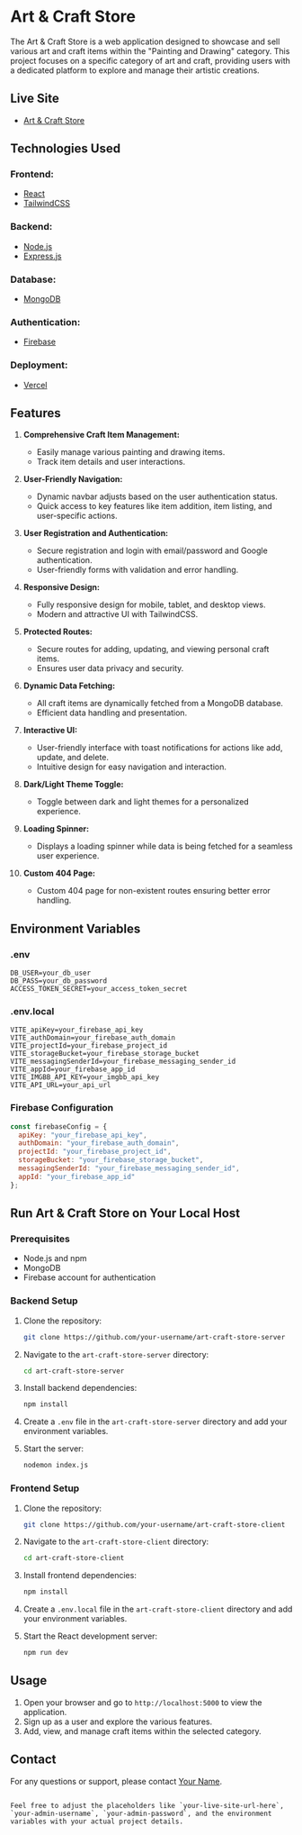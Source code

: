 # Art & Craft Store

The Art & Craft Store is a web application designed to showcase and sell various art and craft items within the "Painting and Drawing" category. This project focuses on a specific category of art and craft, providing users with a dedicated platform to explore and manage their artistic creations.

## Live Site
- [Art & Craft Store](your-live-site-url-here)

<!-- ## Admin Credentials
* Username: your-admin-username
* Password: your-admin-password -->

## Technologies Used

### Frontend:
- [React](https://react.dev/)
- [TailwindCSS](https://tailwindcss.com/)

### Backend:
- [Node.js](https://nodejs.org/en)
- [Express.js](https://expressjs.com/)

### Database:
- [MongoDB](https://www.mongodb.com/)

### Authentication:
- [Firebase](https://firebase.google.com/)

### Deployment:
- [Vercel](https://vercel.com/)

## Features

1. **Comprehensive Craft Item Management:**
   - Easily manage various painting and drawing items.
   - Track item details and user interactions.

2. **User-Friendly Navigation:**
   - Dynamic navbar adjusts based on the user authentication status.
   - Quick access to key features like item addition, item listing, and user-specific actions.

3. **User Registration and Authentication:**
   - Secure registration and login with email/password and Google authentication.
   - User-friendly forms with validation and error handling.

4. **Responsive Design:**
   - Fully responsive design for mobile, tablet, and desktop views.
   - Modern and attractive UI with TailwindCSS.

5. **Protected Routes:**
   - Secure routes for adding, updating, and viewing personal craft items.
   - Ensures user data privacy and security.

6. **Dynamic Data Fetching:**
   - All craft items are dynamically fetched from a MongoDB database.
   - Efficient data handling and presentation.

7. **Interactive UI:**
   - User-friendly interface with toast notifications for actions like add, update, and delete.
   - Intuitive design for easy navigation and interaction.

8. **Dark/Light Theme Toggle:**
   - Toggle between dark and light themes for a personalized experience.

9. **Loading Spinner:**
   - Displays a loading spinner while data is being fetched for a seamless user experience.

10. **Custom 404 Page:**
    - Custom 404 page for non-existent routes ensuring better error handling.

## Environment Variables

### .env
```env
DB_USER=your_db_user
DB_PASS=your_db_password
ACCESS_TOKEN_SECRET=your_access_token_secret
```

### .env.local
```env
VITE_apiKey=your_firebase_api_key
VITE_authDomain=your_firebase_auth_domain
VITE_projectId=your_firebase_project_id
VITE_storageBucket=your_firebase_storage_bucket
VITE_messagingSenderId=your_firebase_messaging_sender_id
VITE_appId=your_firebase_app_id
VITE_IMGBB_API_KEY=your_imgbb_api_key
VITE_API_URL=your_api_url
```

### Firebase Configuration
```js
const firebaseConfig = {
  apiKey: "your_firebase_api_key",
  authDomain: "your_firebase_auth_domain",
  projectId: "your_firebase_project_id",
  storageBucket: "your_firebase_storage_bucket",
  messagingSenderId: "your_firebase_messaging_sender_id",
  appId: "your_firebase_app_id"
};
```

## Run Art & Craft Store on Your Local Host

### Prerequisites
- Node.js and npm
- MongoDB
- Firebase account for authentication

### Backend Setup

1. Clone the repository:
    ```sh
    git clone https://github.com/your-username/art-craft-store-server
    ```

2. Navigate to the `art-craft-store-server` directory:
    ```sh
    cd art-craft-store-server
    ```

3. Install backend dependencies:
    ```sh
    npm install
    ```

4. Create a `.env` file in the `art-craft-store-server` directory and add your environment variables.

5. Start the server:
    ```sh
    nodemon index.js
    ```

### Frontend Setup

1. Clone the repository:
    ```sh
    git clone https://github.com/your-username/art-craft-store-client
    ```

2. Navigate to the `art-craft-store-client` directory:
    ```sh
    cd art-craft-store-client
    ```

3. Install frontend dependencies:
    ```sh
    npm install
    ```

4. Create a `.env.local` file in the `art-craft-store-client` directory and add your environment variables.

5. Start the React development server:
    ```sh
    npm run dev
    ```

## Usage

1. Open your browser and go to `http://localhost:5000` to view the application.
2. Sign up as a user and explore the various features.
3. Add, view, and manage craft items within the selected category.

## Contact

For any questions or support, please contact [Your Name](mailto:your-email@example.com).
```

Feel free to adjust the placeholders like `your-live-site-url-here`, `your-admin-username`, `your-admin-password`, and the environment variables with your actual project details.